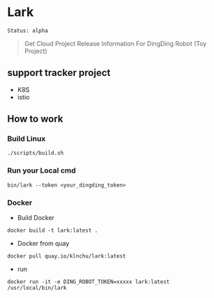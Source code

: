 # Lark

```
Status: alpha
```

> Get Cloud Project Release Information For DingDing Robot (Toy Project)

## support tracker project

* K8S
* istio

## How to work

### Build Linux

```
./scripts/build.sh
```

### Run your Local cmd

```
bin/lark --token <your_dingding_token>
```

### Docker 

* Build Docker

```
docker build -t lark:latest .
```

* Docker from quay

```
docker pull quay.io/klnchu/lark:latest
```

* run 

```
docker run -it -e DING_ROBOT_TOKEN=xxxxx lark:latest /usr/local/bin/lark
```
